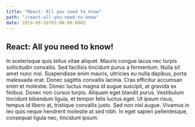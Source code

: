 ```yaml
---
title: "React: All you need to know"
path: "/react-all-you-need-to-know"
date: 2019-09-26T03:00:00.000Z
---
```


## React: All you need to know!

In scelerisque quis tellus vitae aliquet. Mauris congue lacus nec turpis sollicitudin convallis. Sed facilisis tincidunt purus a fermentum. Nulla sit amet nunc nisl. Suspendisse enim mauris, ultricies eu nulla dapibus, porta malesuada erat. Donec sagittis convallis lacinia. Cras efficitur accumsan enim et molestie. Donec luctus magna id augue suscipit, at gravida ex finibus. Donec non cursus turpis. Aliquam eget blandit purus. Vestibulum tincidunt bibendum ligula, et tempor felis luctus eget. Ut ipsum risus, tempus id libero at, tristique convallis justo. Sed non nisl augue. Vivamus in leo quis neque hendrerit molestie at sed nibh. In eget sapien pellentesque, consequat ligula nec, tincidunt ipsum.
